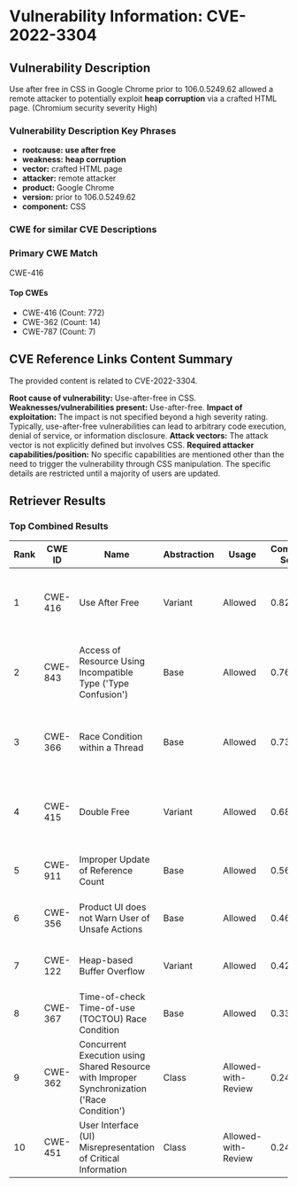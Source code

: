 # Vulnerability Information: CVE-2022-3304

## Vulnerability Description
Use after free in CSS in Google Chrome prior to 106.0.5249.62 allowed a remote attacker to potentially exploit **heap corruption** via a crafted HTML page. (Chromium security severity High)

### Vulnerability Description Key Phrases
- **rootcause:** **use after free**
- **weakness:** **heap corruption**
- **vector:** crafted HTML page
- **attacker:** remote attacker
- **product:** Google Chrome
- **version:** prior to 106.0.5249.62
- **component:** CSS

### CWE for similar CVE Descriptions
### Primary CWE Match
CWE-416

#### Top CWEs
- CWE-416 (Count: 772)
- CWE-362 (Count: 14)
- CWE-787 (Count: 7)

## CVE Reference Links Content Summary
The provided content is related to CVE-2022-3304.

**Root cause of vulnerability:** Use-after-free in CSS.
**Weaknesses/vulnerabilities present:** Use-after-free.
**Impact of exploitation:** The impact is not specified beyond a high severity rating. Typically, use-after-free vulnerabilities can lead to arbitrary code execution, denial of service, or information disclosure.
**Attack vectors:** The attack vector is not explicitly defined but involves CSS.
**Required attacker capabilities/position:** No specific capabilities are mentioned other than the need to trigger the vulnerability through CSS manipulation. The specific details are restricted until a majority of users are updated.

## Retriever Results

### Top Combined Results

| Rank | CWE ID | Name | Abstraction | Usage | Combined Score | Retrievers | Individual Scores |
|------|--------|------|-------------|-------|---------------|------------|-------------------|
| 1 | CWE-416 | Use After Free | Variant | Allowed | 0.8201 | dense, sparse, graph | dense: 0.665, sparse: 0.458, graph: 0.821 |
| 2 | CWE-843 | Access of Resource Using Incompatible Type ('Type Confusion') | Base | Allowed | 0.7684 | dense, sparse, graph | dense: 0.540, sparse: 0.440, graph: 0.689 |
| 3 | CWE-366 | Race Condition within a Thread | Base | Allowed | 0.7395 | dense, sparse, graph | dense: 0.620, sparse: 0.370, graph: 0.608 |
| 4 | CWE-415 | Double Free | Variant | Allowed | 0.6887 | dense, sparse, graph | dense: 0.574, sparse: 0.295, graph: 0.812 |
| 5 | CWE-911 | Improper Update of Reference Count | Base | Allowed | 0.5685 | sparse, graph | sparse: 0.369, graph: 1.000 |
| 6 | CWE-356 | Product UI does not Warn User of Unsafe Actions | Base | Allowed | 0.4697 | dense, sparse | dense: 0.541, sparse: 0.348 |
| 7 | CWE-122 | Heap-based Buffer Overflow | Variant | Allowed | 0.4213 | dense, sparse | dense: 0.551, sparse: 0.315 |
| 8 | CWE-367 | Time-of-check Time-of-use (TOCTOU) Race Condition | Base | Allowed | 0.3345 | dense, sparse | dense: 0.522, sparse: 0.128 |
| 9 | CWE-362 | Concurrent Execution using Shared Resource with Improper Synchronization ('Race Condition') | Class | Allowed-with-Review | 0.2491 | dense, sparse | dense: 0.523, sparse: 0.284 |
| 10 | CWE-451 | User Interface (UI) Misrepresentation of Critical Information | Class | Allowed-with-Review | 0.2458 | dense, sparse | dense: 0.558, sparse: 0.243 |

